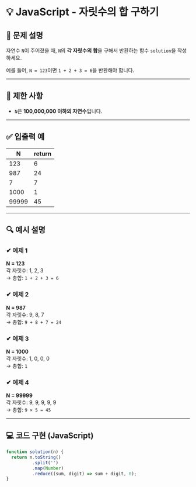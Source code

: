 # 💡 JavaScript - 자릿수의 합 구하기

## 📝 문제 설명
자연수 `N`이 주어졌을 때, `N`의 **각 자릿수의 합**을 구해서 반환하는 함수 `solution`을 작성하세요.

예를 들어, `N = 123`이면 `1 + 2 + 3 = 6`을 반환해야 합니다.

---

## 📌 제한 사항
- `N`은 **100,000,000 이하의 자연수**입니다.

---

## ✅ 입출력 예

| N     | return |
|-------|--------|
| 123   | 6      |
| 987   | 24     |
| 7     | 7      |
| 1000  | 1      |
| 99999 | 45     |

---

## 🔍 예시 설명

### ✔ 예제 1
**N = 123**  
각 자릿수: 1, 2, 3  
→ 총합: `1 + 2 + 3 = 6`

### ✔ 예제 2
**N = 987**  
각 자릿수: 9, 8, 7  
→ 총합: `9 + 8 + 7 = 24`

### ✔ 예제 3
**N = 1000**  
각 자릿수: 1, 0, 0, 0  
→ 총합: `1`

### ✔ 예제 4
**N = 99999**  
각 자릿수: 9, 9, 9, 9, 9  
→ 총합: `9 × 5 = 45`

---

## 💻 코드 구현 (JavaScript)

```javascript
function solution(n) {
  return n.toString()
          .split('')
          .map(Number)
          .reduce((sum, digit) => sum + digit, 0);
}